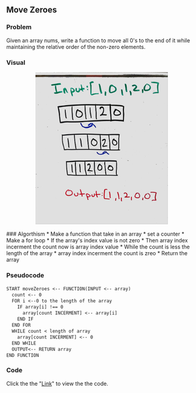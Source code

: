 ## Move Zeroes

### Problem
Given an array nums, write a function to move all 0's to the end of it while maintaining the relative order of the non-zero elements.

### Visual
<p align="center">
<img src="MoveZero.jpg"  width="350" >
</p>
### Algorthism
* Make a function that take in an array
* set a counter 
* Make a for loop
  * If the array's index value is not zero
   * Then array index incerment the count now is array index value
* While the count is less the length of the array
  * array index incerment the count  is zreo
* Return the array

### Pseudocode
```
START moveZeroes <-- FUNCTION(INPUT <-- array)
  count <-- 0
  FOR i <--0 to the length of the array
    IF array[i] !== 0
      array[count INCERMENT] <-- array[i]
    END IF
  END FOR
  WHILE count < length of array
    array[count INCERMENT] <-- 0
  END WHILE
  OUTPUT<-- RETURN array
END FUNCTION
```


### Code
Click the the "[Link](moveZeros.js)" to view the the code. 